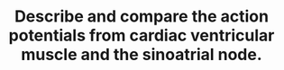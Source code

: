 ---
title: "Describe and compare the action potentials from cardiac ventricular muscle and the sinoatrial node."
entityType: SAQ
exam: PEX
college: CICM
year: 2017
sitting: B
question: 21
passRate: 95
EC_extraCredit:
- "This topic was well understood and answered by most candidates."
EC_errorsCommon:
- "Some candidates had a good knowledge base but missed out on potential marks by failing to compare and contrast."
---